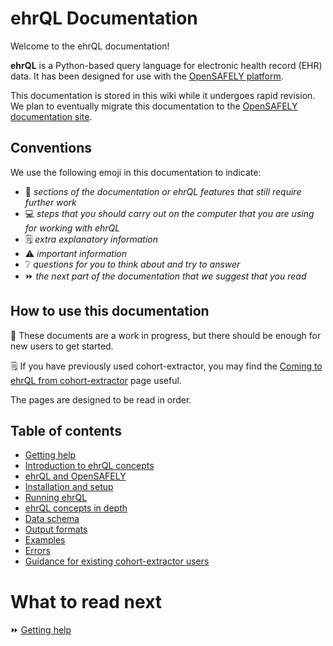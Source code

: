 # ehrQL Documentation

Welcome to the ehrQL documentation!

**ehrQL** is a Python-based query language for electronic health record (EHR) data.
It has been designed for use with the [OpenSAFELY platform](https://docs.opensafely.org).

This documentation is stored in this wiki
while it undergoes rapid revision.
We plan to eventually migrate this documentation to the [OpenSAFELY documentation site](https://docs.opensafely.org).

## Conventions

We use the following emoji in this documentation to indicate:

* :construction: *sections of the documentation
  or ehrQL features that still require further work*
* :computer: *steps that you should carry out on the computer
  that you are using for working with ehrQL*
* :spiral_notepad: *extra explanatory information*
* :warning: *important information*
* :grey_question: *questions for you to think about and try to answer*
* :fast_forward: *the next part of the documentation that we suggest that you read*

## How to use this documentation

:construction: These documents are a work in progress,
but there should be enough for new users to get started.

:spiral_notepad: If you have previously used cohort-extractor,
you may find the [Coming to ehrQL from cohort-extractor](guidance-for-existing-cohort-extractor-users) page useful.

The pages are designed to be read in order.

## Table of contents

* [Getting help](getting-help)
* [Introduction to ehrQL concepts](introduction-to-ehrql-concepts)
* [ehrQL and OpenSAFELY](ehrql-and-opensafely)
* [Installation and setup](installation-and-setup)
* [Running ehrQL](running-ehrql)
* [ehrQL concepts in depth](ehrql-concepts-in-depth)
* [Data schema](the-ehrql-data-schema)
* [Output formats](ehrql-output-formats)
* [Examples](ehrql-examples)
* [Errors](ehrql-errors)
* [Guidance for existing cohort-extractor users](guidance-for-existing-cohort-extractor-users)

# What to read next

:fast_forward: [Getting help](getting-help)